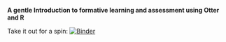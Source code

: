 **A gentle Introduction to formative learning and assessment using Otter and R**
 
Take it out for a spin: [![Binder](https://mybinder.org/badge_logo.svg)](https://mybinder.org/v2/gh/R-icntay/A-gentle-intro-to-dplyr/HEAD)
